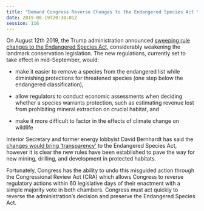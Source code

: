 ```yaml
---
title: "Demand Congress Reverse Changes to the Endangered Species Act "
date: 2019-08-19T20:30:01Z
session: 116
---
```

On August 12th 2019, the Trump administration announced [sweeping rule changes to the 
Endangered Species Act,](https://www.nytimes.com/2019/08/12/climate/endangered-species-act-changes.html?smid=tw-nytimes&amp;amp;smtyp=cur) considerably weakening the landmark conservation legislation. The new regulations, currently set to take effect in mid-September, would:

- make it easier to remove a species from the endangered list while diminishing protections for threatened species (one step below the endangered classification),

- allow regulators to conduct economic assessments when deciding whether a species warrants protection, such as estimating revenue lost from prohibiting mineral extraction on crucial habitat, and

- make it more difficult to factor in the effects of climate change on wildlife 

Interior Secretary and former energy lobbyist David Bernhardt has said the [changes would bring ‘transparency’](https://www.npr.org/2019/08/12/750479370/trump-administration-makes-major-changes-to-protections-for-endangered-species) to the Endangered Species Act, however it is clear the new rules have been established to pave the way for new mining, drilling, and development in protected habitats. 

Fortunately, Congress has the ability to undo this misguided action through the Congressional Review Act (CRA) which allows Congress to reverse regulatory actions within 60 legislative days of their enactment with a simple majority vote in both chambers. Congress must act quickly to reverse the administration’s decision and preserve the Endangered Species Act.
